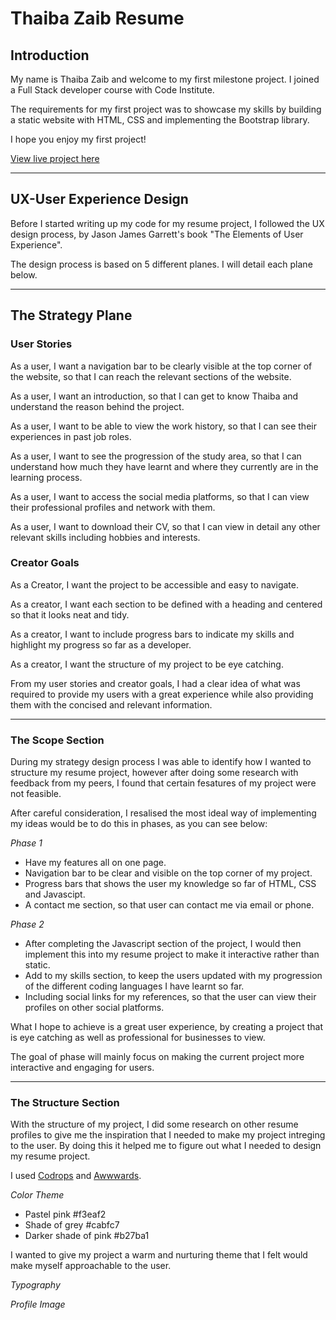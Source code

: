 # **Thaiba Zaib Resume**

## **Introduction**

My name is Thaiba Zaib and welcome to my first milestone project. I joined a Full Stack developer course with Code Institute.

The requirements for my first project was to showcase my skills by building a static website with HTML, CSS and implementing the Bootstrap library.

I hope you enjoy my first project!

[View live project here](https://thaibazaib.github.io/my-website/)

---

## **UX-User Experience Design**

Before I started writing up my code for my resume project, I followed the UX design process, by Jason James Garrett's book "The Elements of User Experience".

The design process is based on 5 different planes. I will detail each plane below.
 
---

## **The Strategy Plane**

### **User Stories**

As a user, I want a navigation bar to be clearly visible at the top corner of the website, so that I can reach the relevant sections of the website.

As a user, I want an introduction, so that I can get to know Thaiba and understand the reason behind the project.

As a user, I want to be able to view the work history, so that I can see their experiences in past job roles.

As a user, I want to see the progression of the study area, so that I can understand how much they have learnt and where they currently are in the learning process.

As a user, I want to access the social media platforms, so that I can view their professional profiles and network with them.

As a user, I want to download their CV, so that I can view in detail any other relevant skills including hobbies and interests.

### **Creator Goals**

As a Creator, I want the project to be accessible and easy to navigate.

As a creator, I want each section to be defined with a heading and centered so that it looks neat and tidy.

As a creator, I want to include progress bars to indicate my skills and highlight my progress so far as a developer.

As a creator, I want the structure of my project to be eye catching.

From my user stories and creator goals, I had a clear idea of what was required to provide my users with a great experience while also providing them with the concised and relevant information.

---

### **The Scope Section**

During my strategy design process I was able to identify how I wanted to structure my resume project, however after doing some research with feedback from my peers, I found that certain fesatures of my project were not feasible. 

After careful consideration, I resalised the most ideal way of implementing my ideas would be to do this in phases, as you can see below:

*Phase 1*

- Have my features all on one page.
- Navigation bar to be clear and visible on the top corner of my project.
- Progress bars that shows the user my knowledge so far of HTML, CSS and Javascipt.
- A contact me section, so that user can contact me via email or phone.

*Phase 2*

- After completing the Javascript section of the project, I would then implement this into my resume project to make it interactive rather than static.
- Add to my skills section, to keep the users updated with my progression of the different coding languages I have learnt so far.
- Including social links for my references, so that the user can view their profiles on other social platforms.

What I hope to achieve is a great user experience, by creating a project that is eye catching as well as professional for businesses to view.

The goal of phase will mainly focus on making the current project more interactive and engaging for users.

---

### **The Structure Section**

With the structure of my project, I did some research on other resume profiles to give me the inspiration that I needed to make my project intreging to the user. By doing this it helped me to figure out what I needed to design my resume project.

I used [Codrops](https://tympanus.net/codrops/) and [Awwwards](https://www.awwwards.com/).

*Color Theme*

- Pastel pink #f3eaf2
- Shade of grey #cabfc7
- Darker shade of pink #b27ba1

I wanted to give my project a warm and nurturing theme that I felt would make myself approachable to the user.

*Typography*

*Profile Image*


